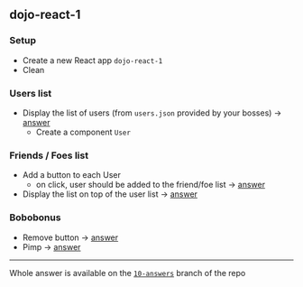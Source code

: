 ## dojo-react-1

### Setup
- Create a new React app `dojo-react-1`
- Clean

### Users list
- Display the list of users (from `users.json` provided by your bosses) -> [answer](https://github.com/wildcodeschoolparis/dojos/commit/a2ec39ea23abf18bf7fb4e2f11ca0df3f45a5b98)
  - Create a component `User`

### Friends / Foes list
- Add a button to each User
  - on click, user should be added to the friend/foe list -> [answer](https://github.com/wildcodeschoolparis/dojos/commit/6db96bfe58ed63e18083f4d265cf2fb74c4fd1f4)
- Display the list on top of the user list -> [answer](https://github.com/wildcodeschoolparis/dojos/commit/dfedd84efa8ecf9aa4b37d8df594df16b7ee760d)


### Bobobonus
- Remove button -> [answer](https://github.com/wildcodeschoolparis/dojos/commit/1775e932dc2f6e099f3780524032236561d22018)
- Pimp -> [answer](https://media.giphy.com/media/sjYZq3QIqOQtq/giphy.gif)

-----

Whole answer is available on the [`10-answers`](https://github.com/wildcodeschoolparis/dojos/tree/10-answers/10-dojo-react-1/groups/expected) branch of the repo  

